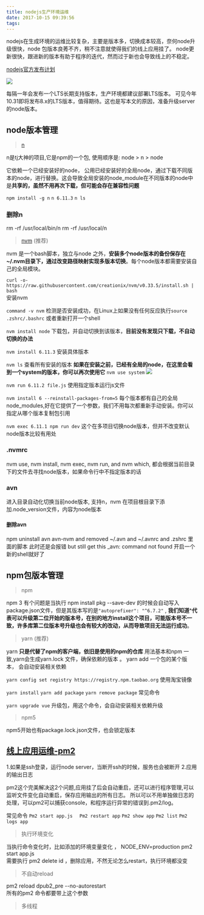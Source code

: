 ```yaml
---
title: nodejs生产环境运维
date: 2017-10-15 09:39:56
tags:
---
```


nodejs在生成环境的运维比较复杂，主要是版本多，切换成本较高，奈何node升级很快，node 包版本良莠不齐，稍不注意就使得我们的线上应用挂了。 node更新很快，跟进新的版本有助于程序的迭代，然而过于新也会导致线上的不稳定。

[nodejs官方发布计划](https://github.com/nodejs/Release#release-schedule1)

![](http://o99eh3ii0.bkt.clouddn.com/FhNgHi0m4FOSk2bwg0Y__99lRMKf)

每隔一年会发布一个LTS长期支持版本，生产环境都建议部署LTS版本。
可见今年10.31即将发布8.x的LTS版本，值得期待。这也是写本文的原因，准备升级server的node版本。


## node版本管理


> [n](https://github.com/tj/n)


n是tj大神的项目,它是npm的一个包, 使用顺序是: node > n > node

它依赖一个已经安装好的node， 公用已经安装好的全局node，通过下载不同版本的node，进行替换。这会导致全局安装的node_module在不同版本的node中是**共享的，虽然不用再次下载，但可能会存在兼容性问题**

`npm install -g n`
`n 6.11.3`
`n ls`

### 删除n
rm -rf /usr/local/bin/n 
rm -rf /usr/local/n

> [nvm](https://github.com/creationix/nvm) (推荐)

nvm 是一个bash脚本，独立与node 之外，**安装多个node版本的备份保存在~/.nvm目录下，通过改变路径映射实现多版本切换**。每个node版本都需要安装自己的全局模块。

`curl -o- https://raw.githubusercontent.com/creationix/nvm/v0.33.5/install.sh | bash`  
安装nvm

`command -v nvm` 
检测是否安装成功，在Linux上如果没有任何反应执行`source .zshrc/.bashrc` 或者重新打开一个shell

`nvm install node` 
下载包，并自动切换到该版本，**目前没有发现只下载，不自动切换的办法**

`nvm install 6.11.3`
安装具体版本

`nvm ls` 
查看所有安装的版本
**如果在安装之前，已经有全局的node，在这里会看到一个system的版本，你可以再次使用它**
`nvm use system`
![](http://o99eh3ii0.bkt.clouddn.com/FoXQxqmpBVQAMeV_VSt6Gd3v2AlS)


`nvm run 6.11.2 file.js` 
使用指定版本运行js文件

`nvm install 6 --reinstall-packages-from=5`
每个版本都有自己的全局node_modules,好在它提供了一个参数，我们不用每次都重新手动安装。你可以指定从哪个版本复制包引用

`nvm exec 6.11.1 npm run dev`
这个在多项目切换node版本，但并不改变默认node版本比较有用处


### .nvmrc

nvm use, nvm install, nvm exec, nvm run, and nvm which, 都会根据当前目录下的文件去寻找node版本，如果命令行中不指定版本的话

### avn
进入目录自动化切换当前node版本, 支持n，nvm
在项目根目录下添加.node_version文件，内容为node版本

#### 删除avn
npm uninstall avn avn-nvm and removed ~/.avn and ~/.avnrc  and .zshrc 里面的脚本
此时还是会报错 but still get this _avn: command not found
开启一个新的shell就好了

## npm包版本管理

> npm

npm 3 有个问题是当执行 npm install pkg --save-dev 的时候会自动写入package.json文件，但是其版本写的是`"autoprefixer": "^6.7.2"` , **我们知道^代表可以升级第二位开始的版本号，在别的地方install这个项目，可能版本号不一致，许多库第二位版本号升级也会有较大的改动，从而导致项目无法运行成功**。

> yarn (推荐)

yarn **只是代替了npm的客户端，依旧是使用的npm的仓库** 用法基本和npm 一致,yarn会生成yarn.lock 文件，确保依赖的版本 。 yarn add 一个包的某个版本， 会自动安装相关依赖

`yarn config set registry https://registry.npm.taobao.org` 
使用淘宝镜像

`yarn install`
`yarn add package`
`yarn remove package`
常见命令

`yarn upgrade vue` 
升级包，用这个命令，会自动安装相关依赖升级

> npm5

npm5开始也有package.lock.json文件，也会锁定版本



## [线上应用运维-pm2](http://pm2.keymetrics.io/docs/usage/signals-clean-restart/)

1.如果是ssh登录，运行node server，当断开ssh的时候，服务也会被断开
2.应用的输出日志

pm2这个完美解决这2个问题,应用挂了后会自动重启，还可以进行程序管理,可以监听文件变化自动重启，保存应用输出的所有日志。
所以可以不用单独做日志的处理，可以pm2可以捕获console，和程序运行异常的错误到.pm2/log。

常见命令
`Pm2 start app.js  `
`Pm2 restart app`
`Pm2 show app`
`Pm2 list`
`Pm2 logs app`

> 执行环境变化

当执行命令变化时，比如添加的环境变量变化  ， NODE_ENV=production pm2 start app.js  
需要执行 pm2 delete id ，删除应用，不然无论怎么restart，执行环境都没变

> 不自动reload

pm2 reload dpub2_pre --no-autorestart    
所有的pm2 命令都要带上这个参数

> 多线程